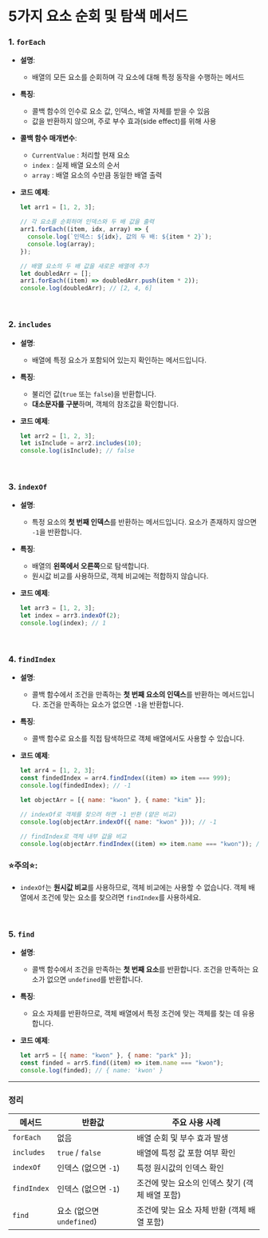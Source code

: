# 5가지 요소 순회 및 탐색 메서드

### 1. `forEach`
- **설명**:
  - 배열의 모든 요소를 순회하며 각 요소에 대해 특정 동작을 수행하는 메서드

- **특징**:
  - 콜백 함수의 인수로 요소 값, 인덱스, 배열 자체를 받을 수 있음
  - 값을 반환하지 않으며, 주로 부수 효과(side effect)를 위해 사용

- **콜백 함수 매개변수**:
  - `CurrentValue` : 처리할 현재 요소
  - `index` : 실제 배열 요소의 순서
  - `array` : 배열 요소의 수만큼 동일한 배열 출력

- **코드 예제**:
  ```javascript
  let arr1 = [1, 2, 3];
  
  // 각 요소를 순회하며 인덱스와 두 배 값을 출력
  arr1.forEach((item, idx, array) => {
    console.log(`인덱스: ${idx}, 값의 두 배: ${item * 2}`);
    console.log(array);
  });
  
  // 배열 요소의 두 배 값을 새로운 배열에 추가
  let doubledArr = [];
  arr1.forEach((item) => doubledArr.push(item * 2));
  console.log(doubledArr); // [2, 4, 6]
  ```

<br />

### 2. `includes`
- **설명**:
  - 배열에 특정 요소가 포함되어 있는지 확인하는 메서드입니다.

- **특징**:
  - 불리언 값(`true` 또는 `false`)을 반환합니다.
  - **대소문자를 구분**하며, 객체의 참조값을 확인합니다.

- **코드 예제**:
  ```javascript
  let arr2 = [1, 2, 3];
  let isInclude = arr2.includes(10);
  console.log(isInclude); // false
  ```

<br />

### 3. `indexOf`
- **설명**:
  - 특정 요소의 **첫 번째 인덱스**를 반환하는 메서드입니다. 요소가 존재하지 않으면 `-1`을 반환합니다.

- **특징**:
  - 배열의 **왼쪽에서 오른쪽**으로 탐색합니다.
  - 원시값 비교를 사용하므로, 객체 비교에는 적합하지 않습니다.

- **코드 예제**:
  ```javascript
  let arr3 = [1, 2, 3];
  let index = arr3.indexOf(2);
  console.log(index); // 1
  ```

<br />

### 4. `findIndex`
- **설명**:
  - 콜백 함수에서 조건을 만족하는 **첫 번째 요소의 인덱스**를 반환하는 메서드입니다. 조건을 만족하는 요소가 없으면 `-1`을 반환합니다.

- **특징**:
  - 콜백 함수로 요소를 직접 탐색하므로 객체 배열에서도 사용할 수 있습니다.

- **코드 예제**:
  ```javascript
  let arr4 = [1, 2, 3];
  const findedIndex = arr4.findIndex((item) => item === 999);
  console.log(findedIndex); // -1
  
  let objectArr = [{ name: "kwon" }, { name: "kim" }];
  
  // indexOf로 객체를 찾으려 하면 -1 반환 (얕은 비교)
  console.log(objectArr.indexOf({ name: "kwon" })); // -1
  
  // findIndex로 객체 내부 값을 비교
  console.log(objectArr.findIndex((item) => item.name === "kwon")); // 0
  ```

### **⭐️주의⭐️**:
  - `indexOf`는 **원시값 비교**를 사용하므로, 객체 비교에는 사용할 수 없습니다. 객체 배열에서 조건에 맞는 요소를 찾으려면 `findIndex`를 사용하세요.

<br />

### 5. `find`
- **설명**:
  - 콜백 함수에서 조건을 만족하는 **첫 번째 요소**를 반환합니다. 조건을 만족하는 요소가 없으면 `undefined`를 반환합니다.

- **특징**:
  - 요소 자체를 반환하므로, 객체 배열에서 특정 조건에 맞는 객체를 찾는 데 유용합니다.

- **코드 예제**:
  ```javascript
  let arr5 = [{ name: "kwon" }, { name: "park" }];
  const finded = arr5.find((item) => item.name === "kwon");
  console.log(finded); // { name: 'kwon' }
  ```

---

### 정리
| 메서드       | 반환값                 | 주요 사용 사례                                           |
| ------------ | --------------------- | ------------------------------------------------------ |
| `forEach`    | 없음                  | 배열 순회 및 부수 효과 발생                              |
| `includes`   | `true` / `false`     | 배열에 특정 값 포함 여부 확인                             |
| `indexOf`    | 인덱스 (없으면 `-1`)  | 특정 원시값의 인덱스 확인                                 |
| `findIndex`  | 인덱스 (없으면 `-1`)  | 조건에 맞는 요소의 인덱스 찾기 (객체 배열 포함)            |
| `find`       | 요소 (없으면 `undefined`) | 조건에 맞는 요소 자체 반환 (객체 배열 포함)              |
```

